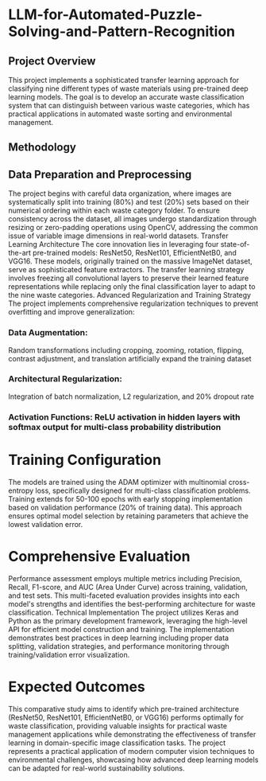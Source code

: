 # LLM-for-Automated-Puzzle-Solving-and-Pattern-Recognition
## Project Overview
This project implements a sophisticated transfer learning approach for classifying nine different types of waste materials using pre-trained deep learning models. The goal is to develop an accurate waste classification system that can distinguish between various waste categories, which has practical applications in automated waste sorting and environmental management.
## Methodology
## Data Preparation and Preprocessing
The project begins with careful data organization, where images are systematically split into training (80%) and test (20%) sets based on their numerical ordering within each waste category folder. To ensure consistency across the dataset, all images undergo standardization through resizing or zero-padding operations using OpenCV, addressing the common issue of variable image dimensions in real-world datasets.
Transfer Learning Architecture
The core innovation lies in leveraging four state-of-the-art pre-trained models: ResNet50, ResNet101, EfficientNetB0, and VGG16. These models, originally trained on the massive ImageNet dataset, serve as sophisticated feature extractors. The transfer learning strategy involves freezing all convolutional layers to preserve their learned feature representations while replacing only the final classification layer to adapt to the nine waste categories.
Advanced Regularization and Training Strategy
The project implements comprehensive regularization techniques to prevent overfitting and improve generalization:

### Data Augmentation: 
Random transformations including cropping, zooming, rotation, flipping, contrast adjustment, and translation artificially expand the training dataset
### Architectural Regularization: 
Integration of batch normalization, L2 regularization, and 20% dropout rate
### Activation Functions: ReLU activation in hidden layers with softmax output for multi-class probability distribution

# Training Configuration
The models are trained using the ADAM optimizer with multinomial cross-entropy loss, specifically designed for multi-class classification problems. Training extends for 50-100 epochs with early stopping implementation based on validation performance (20% of training data). This approach ensures optimal model selection by retaining parameters that achieve the lowest validation error.
# Comprehensive Evaluation
Performance assessment employs multiple metrics including Precision, Recall, F1-score, and AUC (Area Under Curve) across training, validation, and test sets. This multi-faceted evaluation provides insights into each model's strengths and identifies the best-performing architecture for waste classification.
Technical Implementation
The project utilizes Keras and Python as the primary development framework, leveraging the high-level API for efficient model construction and training. The implementation demonstrates best practices in deep learning including proper data splitting, validation strategies, and performance monitoring through training/validation error visualization.
# Expected Outcomes
This comparative study aims to identify which pre-trained architecture (ResNet50, ResNet101, EfficientNetB0, or VGG16) performs optimally for waste classification, providing valuable insights for practical waste management applications while demonstrating the effectiveness of transfer learning in domain-specific image classification tasks.
The project represents a practical application of modern computer vision techniques to environmental challenges, showcasing how advanced deep learning models can be adapted for real-world sustainability solutions.

